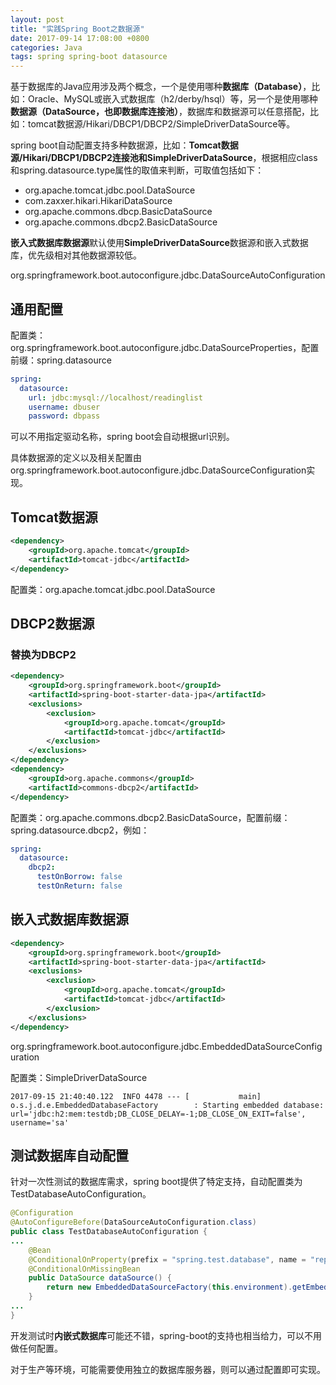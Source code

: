 ```yaml
---
layout: post
title: "实践Spring Boot之数据源"
date: 2017-09-14 17:08:00 +0800
categories: Java
tags: spring spring-boot datasource
---
```


基于数据库的Java应用涉及两个概念，一个是使用哪种**数据库（Database）**，比如：Oracle、MySQL或嵌入式数据库（h2/derby/hsql）等，另一个是使用哪种**数据源（DataSource，也即数据库连接池）**，数据库和数据源可以任意搭配，比如：tomcat数据源/Hikari/DBCP1/DBCP2/SimpleDriverDataSource等。

spring boot自动配置支持多种数据源，比如：**Tomcat数据源/Hikari/DBCP1/DBCP2连接池和SimpleDriverDataSource**，根据相应class和spring.datasource.type属性的取值来判断，可取值包括如下：

* org.apache.tomcat.jdbc.pool.DataSource
* com.zaxxer.hikari.HikariDataSource
* org.apache.commons.dbcp.BasicDataSource
* org.apache.commons.dbcp2.BasicDataSource

**嵌入式数据库数据源**默认使用**SimpleDriverDataSource**数据源和嵌入式数据库，优先级相对其他数据源较低。

org.springframework.boot.autoconfigure.jdbc.DataSourceAutoConfiguration

## 通用配置

配置类：org.springframework.boot.autoconfigure.jdbc.DataSourceProperties，配置前缀：spring.datasource

```yaml
spring:
  datasource:
    url: jdbc:mysql://localhost/readinglist
    username: dbuser
    password: dbpass
```

可以不用指定驱动名称，spring boot会自动根据url识别。

具体数据源的定义以及相关配置由org.springframework.boot.autoconfigure.jdbc.DataSourceConfiguration实现。

## Tomcat数据源

```xml
<dependency>
	<groupId>org.apache.tomcat</groupId>
	<artifactId>tomcat-jdbc</artifactId>
</dependency>
```

配置类：org.apache.tomcat.jdbc.pool.DataSource

## DBCP2数据源

### 替换为DBCP2

```xml
<dependency>
	<groupId>org.springframework.boot</groupId>
	<artifactId>spring-boot-starter-data-jpa</artifactId>
    <exclusions>
		<exclusion>
			<groupId>org.apache.tomcat</groupId>
			<artifactId>tomcat-jdbc</artifactId>
		</exclusion>
	</exclusions>
</dependency>
<dependency>
	<groupId>org.apache.commons</groupId>
	<artifactId>commons-dbcp2</artifactId>
</dependency>
```

配置类：org.apache.commons.dbcp2.BasicDataSource，配置前缀：spring.datasource.dbcp2，例如：

```yaml
spring:
  datasource:
    dbcp2:
      testOnBorrow: false
      testOnReturn: false
```

## 嵌入式数据库数据源

```xml
<dependency>
	<groupId>org.springframework.boot</groupId>
	<artifactId>spring-boot-starter-data-jpa</artifactId>
    <exclusions>
		<exclusion>
			<groupId>org.apache.tomcat</groupId>
			<artifactId>tomcat-jdbc</artifactId>
		</exclusion>
	</exclusions>
</dependency>
```

org.springframework.boot.autoconfigure.jdbc.EmbeddedDataSourceConfiguration

配置类：SimpleDriverDataSource

```
2017-09-15 21:40:40.122  INFO 4478 --- [           main] o.s.j.d.e.EmbeddedDatabaseFactory        : Starting embedded database: url='jdbc:h2:mem:testdb;DB_CLOSE_DELAY=-1;DB_CLOSE_ON_EXIT=false', username='sa'

```



## 测试数据库自动配置

针对一次性测试的数据库需求，spring boot提供了特定支持，自动配置类为TestDatabaseAutoConfiguration。

```java
@Configuration
@AutoConfigureBefore(DataSourceAutoConfiguration.class)
public class TestDatabaseAutoConfiguration {
...
	@Bean
	@ConditionalOnProperty(prefix = "spring.test.database", name = "replace", havingValue = "AUTO_CONFIGURED")
	@ConditionalOnMissingBean
	public DataSource dataSource() {
		return new EmbeddedDataSourceFactory(this.environment).getEmbeddedDatabase();
	}
...
}
```



开发测试时**内嵌式数据库**可能还不错，spring-boot的支持也相当给力，可以不用做任何配置。

对于生产等环境，可能需要使用独立的数据库服务器，则可以通过配置即可实现。
